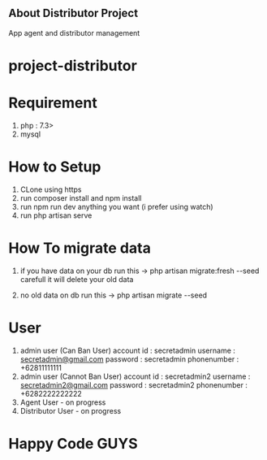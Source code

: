 
## About Distributor Project
App agent and distributor management

# project-distributor

# Requirement
1. php : 7.3>
2. mysql


# How to Setup
  1. CLone using https
  2. run composer install and npm install
  3. run npm run dev anything you want (i prefer using watch)
  4. run php artisan serve

# How To migrate data
  1. if you have data on your db
    run this -> php artisan migrate:fresh --seed
    carefull it will delete your old data

  2. no old data on db
    run this -> php artisan migrate --seed

# User
  1. admin user (Can Ban User)
    account id  : secretadmin
    username    : secretadmin@gmail.com
    password    : secretadmin
    phonenumber : +62811111111
  2. admin user (Cannot Ban User)
    account id  : secretadmin2
    username    : secretadmin2@gmail.com
    password    : secretadmin2
    phonenumber : +6282222222222
  3. Agent User
    - on progress
  4. Distributor User
    - on progress


# Happy Code GUYS
